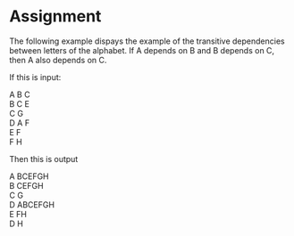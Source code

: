# Assignment

The following example dispays the example of the transitive dependencies between letters of the alphabet. If A depends on B and B depends on C, then A also depends on C.

If this is input:

A B C  
B C E  
C G  
D A F  
E F  
F H  

Then this is output

A BCEFGH  
B CEFGH  
C G  
D ABCEFGH  
E FH  
D H  
